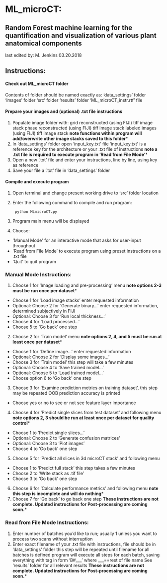 #  ML_microCT:
## Random Forest machine learning for the quantification and visualization of various plant anatomical components
last edited by: M. Jenkins
03.20.2018

## Instructions:

#### Check out ML_microCT folder

Contents of folder should be named exactly as:
‘data_settings’ folder
‘images’ folder
‘src’ folder
‘results’ folder
‘ML_microCT_instr.rtf’ file

#### Prepare your images and (optional) .txt file instructions

1) Populate image folder with:
grid reconstructed (using FIJI) tiff image stack
phase reconstructed (using FIJI) tiff image stack
labeled images (using FIJI) tiff image stack
**note functions within program will add/overwrite other image stacks saved to this folder***
2) In ‘data_settings’ folder open ‘input_key.txt’ file
‘input_key.txt’ is a reference key for the architecture or your .txt file of instructions
**note a .txt file is required to execute program in ‘Read from File Mode’***
 3) Open a new ‘.txt’ file and enter your instructions, line by line, using key as reference
 4) Save your file a ’.txt’ file in ‘data_settings’ folder

#### Compile and execute program

1) Open terminal and change present working drive to ‘src’ folder location
2) Enter the following command to compile and run program:

        python MLmicroCT.py

3) Program main menu will be displayed
4) Choose:
- 'Manual Mode' for an interactive mode that asks for user-input throughout
- 'Read from File Mode’ to execute program using preset instructions on a .txt file
- ‘Quit’ to quit program

### Manual Mode Instructions:
1) Choose 1 for ‘Image loading and pre-processing’ menu
**note options 2-3 must be run once per dataset***
- Choose 1 for ‘Load image stacks’
enter requested information
-  Optional: Choose 2 for ‘Generate binary…’
enter requested information, determined subjectively in FIJI
- Optional: Choose 3 for ‘Run local thickness…’
- Choose 4 for ‘Load processed…’
- Choose 5 to ‘Go back’ one step
2) Choose 2 for ‘Train model’ menu
**note options 2, 4, and 5 must be run at least once per dataset***
- Choose 1 for ‘Define image…’
enter requested information
- Optional: Choose 2 for ‘Display some images…’
- Choose 3 for ‘Train model’
this step will take a few minutes
- Optional: Choose 4 to ‘Save trained model…’
- Optional: Choose 5 to ‘Load trained model…’
- Choose option 6 to ‘Go back’ one step
3) Choose 3 for ‘Examine prediction metrics on training dataset’, this step may be repeated
OOB prediction accuracy is printed
- Choose yes or no to see or not see feature layer importance
4) Choose 4 for ‘Predict single slices from test dataset’ and following menu
**note options 2, 3 should be run at least once per dataset for quality control***
- Choose 1 to ‘Predict single slices…’
- Optional: Choose 2 to ‘Generate confusion matrices’
- Optional: Choose 3 to ‘Plot images’
- Choose 4 to ‘Go back’ one step
5) Choose 5 for ‘Predict all slices in 3d microCT stack’ and following menu
- Choose 1 to ‘Predict full stack’
this step takes a few minutes
- Choose 2 to ‘Write stack as .tif file’
- Choose 3 to ‘Go back’ one step
6) Choose 6 for ‘Calculate performance metrics’ and following menu
**note this step is incomplete and will do nothing***
7) Choose 7 for ‘Go back’ to go back one step
**These instructions are not complete. Updated instructions for Post-processing are coming soon.***

### Read from File Mode Instructions:
1) Enter number of batches you’d like to run; usually 1 unless you want to process two scans without interruption
2) Enter exact filename of your .txt file with instructions, file should be in ‘data_settings’ folder
this step will be repeated until filename for all batches is defined
program will execute all steps for each batch, saving everything with tag in form ‘B#___’ where ___==rest of file name
See ‘results’ folder for all relevant results
**These instructions are not complete. Updated instructions for Post-processing are coming soon.***
